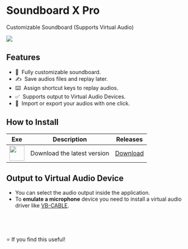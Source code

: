# Soundboard X Pro
Customizable Soundboard (Supports Virtual Audio)

<img src="https://i.ibb.co/x73qN3S/2024-12-1820-05-08-ezgif-com-video-to-gif-converter.gif">

## Features

* 💯 &nbsp;Fully customizable soundboard.
* ✍️ &nbsp;Save audios files and replay later.
* ⌨️ &nbsp;Assign shortcut keys to replay audios.
* ✅ &nbsp;Supports output to Virtual Audio Devices.
* 🚀 &nbsp;Import or export your audios with one click.

## How to Install

| Exe    | Description | Releases |
| -------- | ------- | ------- |
| <a href="https://github.com/NxRoot/soundboard-x-pro/releases/download/release/Soundboard.X.Pro-win32-x64.zip"><img style="min-width: 40px;min-height: 40px; width: 40px;" src="https://i.ibb.co/6vVbvTh/xpro.png"/></a> | Download the latest version   | [Download](https://github.com/NxRoot/soundboard-x-pro/releases/download/release/Soundboard.X.Pro-win32-x64.zip)    |

## Output to Virtual Audio Device

* You can select the audio output inside the application. 
* To **emulate a microphone** device you need to install a virtual audio driver like [VB-CABLE](https://vb-audio.com/Cable/).

## &nbsp;
⭐ If you find this useful!
